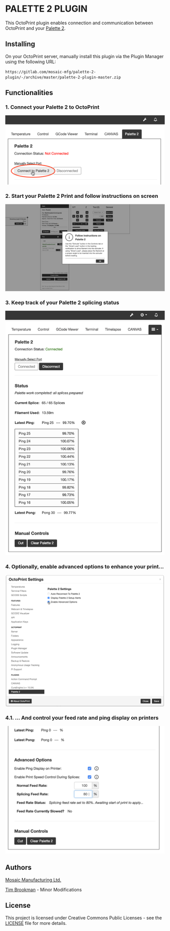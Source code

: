 # PALETTE 2 PLUGIN

This OctoPrint plugin enables connection and communication between OctoPrint and your [Palette 2](https://www.mosaicmfg.com/products/palette-2).

## Installing

On your OctoPrint server, manually install this plugin via the Plugin Manager using the following URL:

`https://gitlab.com/mosaic-mfg/palette-2-plugin/-/archive/master/palette-2-plugin-master.zip`

## Functionalities

### 1. Connect your Palette 2 to OctoPrint

![PALETTE 2 CONNECTION TO BE ESTABLISHED BY CLICK OF BUTTON](./extras/PALETTE_2_CONNECT.png)

### 2. Start your Palette 2 Print and follow instructions on screen

![PALETTE 2 INSTRUCTIONS ON OCTOPRINT USER INTERFACE](./extras/PALETTE_2_INSTRUCTIONS.png)

### 3. Keep track of your Palette 2 splicing status

![PALETTE 2 STATUS INDICATORS SUCH AS FILAMENT LENGTH AND NUMBER OF SPLICES](./extras/PALETTE_2_STATUS.png)

### 4. Optionally, enable advanced options to enhance your print...

![PALETTE 2 ENABLE ADVANCED OPTIONS IN THE SETTINGS OPTIONS](./extras/PALETTE_2_ENABLE_ADVANCED_OPTIONS.png)

### 4.1. ... And control your feed rate and ping display on printers

![PALETTE 2 ADVANCED OPTIONS SUCH AS FEED RATE ADJUSTMENT AND PING DISPLAY ON PRINTER](./extras/PALETTE_2_ADVANCED_OPTIONS.png)

## Authors

[Mosaic Manufacturing Ltd.](https://www.mosaicmfg.com/)

[Tim Brookman](https://gitlab.com/skellatore) - Minor Modifications

## License

This project is licensed under Creative Commons Public Licenses - see the [LICENSE](https://gitlab.com/mosaic-mfg/canvas-plugin/blob/master/LICENSE) file for more details.
